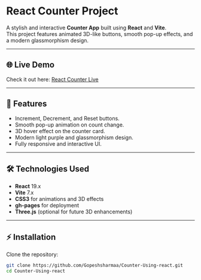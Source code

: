 # React Counter Project

A stylish and interactive **Counter App** built using **React** and **Vite**.  
This project features animated 3D-like buttons, smooth pop-up effects, and a modern glassmorphism design.

---

## 🌐 Live Demo

Check it out here: [React Counter Live](https://Gopeshsharmaa.github.io/Counter-Using-react)

---

## 🚀 Features

- Increment, Decrement, and Reset buttons.
- Smooth pop-up animation on count change.
- 3D hover effect on the counter card.
- Modern light purple and glassmorphism design.
- Fully responsive and interactive UI.

---

## 🛠️ Technologies Used

- **React** 19.x
- **Vite** 7.x
- **CSS3** for animations and 3D effects
- **gh-pages** for deployment
- **Three.js** (optional for future 3D enhancements)

---

## ⚡ Installation

Clone the repository:

```bash
git clone https://github.com/Gopeshsharmaa/Counter-Using-react.git
cd Counter-Using-react
